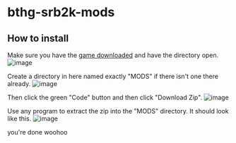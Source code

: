 # bthg-srb2k-mods

## How to install

Make sure you have the [game downloaded](https://mb.srb2.org/addons/srb2kart.2435/) and have the directory open.
![image](https://user-images.githubusercontent.com/63884718/181393954-328e25e3-342c-4b61-a91d-b5f87dee7b43.png)

Create a directory in here named exactly "MODS" if there isn't one there already.
![image](https://user-images.githubusercontent.com/63884718/181394261-a4f61e5d-4dc4-4ead-8fda-99c714a00553.png)

Then click the green "Code" button and then click "Download Zip".
![image](https://user-images.githubusercontent.com/63884718/181394306-9907419b-253a-4aa7-b1a8-a681f4ce6803.png)

Use any program to extract the zip into the "MODS" directory. It should look like this.
![image](https://user-images.githubusercontent.com/63884718/181394459-de4a20ce-1daf-495b-8f1c-68b43a2b6e2c.png)

you're done woohoo
